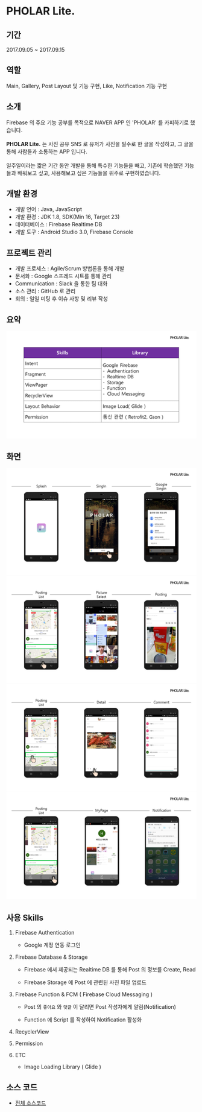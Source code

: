 # PHOLAR Lite.

## 기간

2017.09.05 ~ 2017.09.15

## 역할

Main, Gallery, Post Layout 및 기능 구현, Like, Notification 기능 구현

## 소개

Firebase 의 주요 기능 공부를 목적으로 NAVER APP 인 'PHOLAR' 를 카피하기로 했습니다.</br></br>
__PHOLAR Lite.__ 는 사진 공유 SNS 로 유저가 사진을 필수로 한 글을 작성하고, 그 글을 통해 사람들과 소통하는 APP 입니다.</br></br>
일주일이라는 짧은 기간 동안 개발을 통해 특수한 기능들을 빼고, 기존에 학습했던 기능들과
배워보고 싶고, 사용해보고 싶은 기능들을 위주로 구현하였습니다.</br>

## 개발 환경

- 개발 언어 : Java, JavaScript
- 개발 환경 : JDK 1.8, SDK(Min 16, Target 23)
- 데이터베이스 : Firebase Realtime DB
- 개발 도구 : Android Studio 3.0, Firebase Console

## 프로젝트 관리

-	개발 프로세스 : Agile/Scrum 방법론을 통해 개발
-	문서화 : Google 스프레드 시트를 통해 관리
-	Communication : Slack 을 통한 팀 대화
-	소스 관리 : GitHub 로 관리
-	회의 : 일일 미팅 후 이슈 사항 및 리뷰 작성

## 요약

![Skills&Library](https://github.com/Hooooong/Pholar/blob/master/img/skills%26Library.PNG)

## 화면

![screenshot1](https://github.com/Hooooong/Pholar/blob/master/img/screen1.PNG)
![screenshot2](https://github.com/Hooooong/Pholar/blob/master/img/screen2.PNG)
![screenshot3](https://github.com/Hooooong/Pholar/blob/master/img/screen3.PNG)
![screenshot4](https://github.com/Hooooong/Pholar/blob/master/img/screen4.PNG)

## 사용 Skills

1. Firebase Authentication

    - Google 계정 연동 로그인

2. Firebase Database & Storage

    - Firebase 에서 제공되는 Realtime DB 를 통해 Post 의 정보를 Create, Read

    - Firebase Storage 에 Post 에 관련된 사진 파일 업로드

3. Firebase Function & FCM ( Firebase Cloud Messaging )

    - Post 의 `좋아요` 와 `댓글` 이 달리면 Post 작성자에게 알림(Notification)

    - Function 에 Script 를 작성하여 Notification 활성화

4. RecyclerView

5. Permission

6. ETC

    - Image Loading Library ( Glide )

## 소스 코드

  - [전체 소스코드](https://github.com/Hooooong/Pholar/tree/master/app/src/main/java/com/hooooong/pholar)
